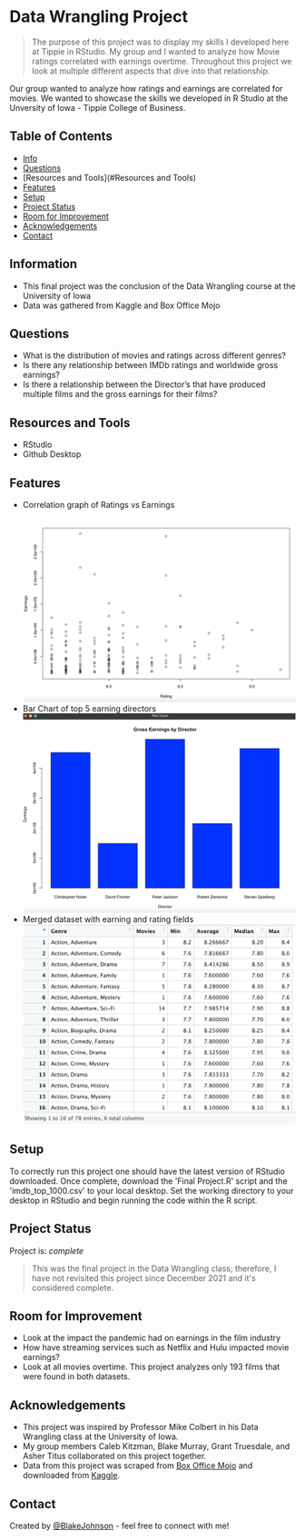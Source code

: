 # Data Wrangling Project
> The purpose of this project was to display my skills I developed here at Tippie in RStudio. My group and I wanted to analyze how Movie ratings correlated with earnings overtime. Throughout this project we look at multiple different aspects that dive into that relationship. 

Our group wanted to analyze how ratings and earnings are correlated for movies. We wanted to showcase the skills we developed in R Studio at the Unversity of Iowa - Tippie College of Business.

## Table of Contents
* [Info](#Information)
* [Questions](#Questions)
* [Resources and Tools](#Resources and Tools)
* [Features](#features)
* [Setup](#Setup)
* [Project Status](#project-status)
* [Room for Improvement](#room-for-improvement)
* [Acknowledgements](#acknowledgements)
* [Contact](#contact)

## Information
- This final project was the conclusion of the Data Wrangling course at the University of Iowa
- Data was gathered from Kaggle and Box Office Mojo


## Questions
- What is the distribution of movies and ratings across different genres? 
- Is there any relationship between IMDb ratings and worldwide gross earnings?
- Is there a relationship between the Director’s that have produced multiple films and the gross earnings for their films? 

## Resources and Tools
- RStudio
- Github Desktop

## Features
- Correlation graph of Ratings vs Earnings
![Correlation](./images/correlation.png)
- Bar Chart of top 5 earning directors
![Directors](./images/directors.png)
- Merged dataset with earning and rating fields
![Ratings by Genre](./images/GenreRating.png)

## Setup
To correctly run this project one should have the latest version of RStudio downloaded. Once complete, download the 'Final Project.R' script and the 'imdb_top_1000.csv' to your local desktop. Set the working directory to your desktop in RStudio and begin running the code within the R script. 

## Project Status
Project is: _complete_
> This was the final project in the Data Wrangling class; therefore, I have not revisited this project since December 2021 and it's considered complete. 

## Room for Improvement
- Look at the impact the pandemic had on earnings in the film industry
- How have streaming services such as Netflix and Hulu impacted movie earnings?
- Look at all movies overtime. This project analyzes only 193 films that were found in both datasets. 

## Acknowledgements
- This project was inspired by Professor Mike Colbert in his Data Wrangling class at the University of Iowa. 
- My group members Caleb Kitzman, Blake Murray, Grant Truesdale, and Asher Titus collaborated on this project together. 
- Data from this project was scraped from [Box Office Mojo](https://www.boxofficemojo.com/chart/ww_top_lifetime_gross/?ref_=bo_lnav_hm_shrt) and downloaded from [Kaggle](https://www.kaggle.com/harshitshankhdhar/imdb-dataset-of-top-1000-movies-and-tv-shows).

## Contact
Created by [@BlakeJohnson](https://www.linkedin.com/in/blake-johnson-545b72184/) - feel free to connect with me!
